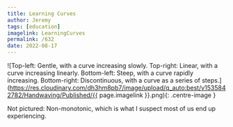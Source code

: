 ```yaml
---
title: Learning Curves
author: Jeremy
tags: [education]
imagelink: LearningCurves
permalink: /632
date: 2022-08-17
---
```


![Top-left: Gentle, with a curve increasing slowly. Top-right: Linear, with a curve increasing linearly. Bottom-left: Steep, with a curve rapidly increasing. Bottom-right: Discontinuous, with a curve as a series of steps.](https://res.cloudinary.com/dh3hm8pb7/image/upload/q_auto:best/v1535842782/Handwaving/Published/{{ page.imagelink }}.png){: .centre-image }

Not pictured: Non-monotonic, which is what I suspect most of us end up experiencing.
